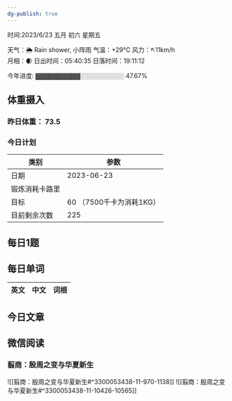 ```yaml
---
dg-publish: true
---
```



时间:2023/6/23 五月 初六 星期五

天气：🌦   Rain shower, 小阵雨 气温：+29°C 风力：↖11km/h  
月相：🌒 日出时间：05:40:35 日落时间：19:11:12

今年进度: ▓▓▓▓▓▓▓▓▓▓░░░░░░░░░░ 47.67%

## 体重摄入

### 昨日体重： 73.5
### 今日计划

| 类别           | 参数                    |
| -------------- | ----------------------- |
| 日期           | 2023-06-23               |
| 锻炼消耗卡路里 | |
| 目标           | 60      （7500千卡为消耗1KG）                |
| 目前剩余次数               |        225                  |



## 每日1题


## 每日单词

| 英文       | 中文       |词根|
| ---------- | ---------- | ---|


## 今日文章

## 微信阅读

<!-- start of weread -->

### 翦商：殷周之变与华夏新生
![[翦商：殷周之变与华夏新生#^3300053438-11-970-1138]]
![[翦商：殷周之变与华夏新生#^3300053438-11-10426-10565]]

<!-- end of weread -->
